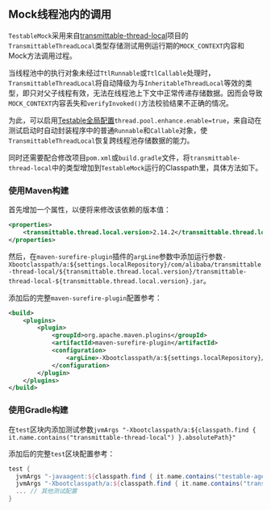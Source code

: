 Mock线程池内的调用
---

`TestableMock`采用来自[transmittable-thread-local](https://github.com/alibaba/transmittable-thread-local)项目的`TransmittableThreadLocal`类型存储测试用例运行期的`MOCK_CONTEXT`内容和Mock方法调用过程。

当线程池中的执行对象未经过`TtlRunnable`或`TtlCallable`处理时，`TransmittableThreadLocal`将自动降级为与`InheritableThreadLocal`等效的类型，即只对父子线程有效，无法在线程池上下文中正常传递存储数据。因而会导致`MOCK_CONTEXT`内容丢失和`verifyInvoked()`方法校验结果不正确的情况。

为此，可以启用[Testable全局配置](zh-cn/doc/javaagent-args.md)`thread.pool.enhance.enable=true`，来自动在测试启动时自动封装程序中的普通`Runnable`和`Callable`对象，使`TransmittableThreadLocal`恢复跨线程池存储数据的能力。

同时还需要配合修改项目`pom.xml`或`build.gradle`文件，将`transmittable-thread-local`中的类型增加到`TestableMock`运行的Classpath里，具体方法如下。

### 使用Maven构建

首先增加一个属性，以便将来修改该依赖的版本值：

```xml
<properties>
    <transmittable.thread.local.version>2.14.2</transmittable.thread.local.version>
</properties>
```

然后，在`maven-surefire-plugin`插件的`argLine`参数中添加运行参数`-Xbootclasspath/a:${settings.localRepository}/com/alibaba/transmittable-thread-local/${transmittable.thread.local.version}/transmittable-thread-local-${transmittable.thread.local.version}.jar`。

添加后的完整`maven-surefire-plugin`配置参考：

```xml
<build>
    <plugins>
        <plugin>
            <groupId>org.apache.maven.plugins</groupId>
            <artifactId>maven-surefire-plugin</artifactId>
            <configuration>
                <argLine>-Xbootclasspath/a:${settings.localRepository}/com/alibaba/transmittable-thread-local/${transmittable.thread.local.version}/transmittable-thread-local-${transmittable.thread.local.version}.jar -javaagent:${settings.localRepository}/com/alibaba/testable/testable-agent/${testable.version}/testable-agent-${testable.version}.jar</argLine>
            </configuration>
        </plugin>
    </plugins>
</build>
```

### 使用Gradle构建

在`test`区块内添加测试参数`jvmArgs "-Xbootclasspath/a:${classpath.find { it.name.contains("transmittable-thread-local") }.absolutePath}"`

添加后的完整`test`区块配置参考：

```groovy
test {
  jvmArgs "-javaagent:${classpath.find { it.name.contains("testable-agent") }.absolutePath}"
  jvmArgs "-Xbootclasspath/a:${classpath.find { it.name.contains("transmittable-thread-local") }.absolutePath}"
  ... // 其他测试配置
}
```
